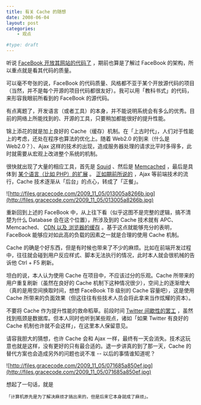 ```yaml
---
title: 有关 Cache 的随想
date: 2008-06-04
layout: post
categories:
    - 观点

#type: draft
---
```


听说  [FaceBook 开放其网站的代码了](http://developers.facebook.com/fbopen/) ，期前也算是了解过 FaceBook 的架构，所以重点就是看其代码的质量。

可以毫不夸张的说，FaceBook 的代码质量、风格都不亚于某个开放源代码的项目（当然，并不是每个开源的项目代码都很友好）。我可以用「教科书式」的代码，来形容我眼前所看到的 FaceBook 的源代码。

有点离题了，开发语言（或者工具）的本身，并不能说明系统会有多么的优秀。目前的网络上所能找到的、开源的工具，只要稍加都能很好的提升性能。

锦上添花的就是加上良好的 Cache（缓存）机制。在「上古时代」，人们对于性能上的考虑，还处在程序也算法的优化上。随着 Web2.0 的到来（什么是 Web2.0？）、Ajax 这样的技术的出现，造成服务器处理的请求比平时多得多，此时就需要从宏观上改进整个系统的机制。

很快就出现了大量的相应工具，首先是  [Squid](http://www.squid-cache.org/) 、然后是  [Memcached](http://www.danga.com/memcached/) ，最后是具体到 [某个语言（比如 PHP）的扩展](http://cn2.php.net/apc) 。 [正如期前所说的]({{site.urls}}/posts/649/) ，Ajax 等前端技术的流行，Cache 技术逐渐从「后台」的点心，转成了「正餐」。

![http://files.gracecode.com/2009_11_05/013005a8266b.jpg](http://files.gracecode.com/2009_11_05/013005a8266b.jpg)

重新回到上述的 FaceBook 中，从上往下看（似乎这图不是完整的逻辑，搞不清楚为什么 Database 会在这个位置），所涉及到的 Cache 技术就有 APC、Memcached、 [CDN 以及 浏览器的缓存]({{site.urls}}/posts/1218/) 。基于这点就能够充分的表明，FaceBook 能够应对如此高的负载的因素之一就是合理的使用 Cache 机制。

Cache 的确是个好东西，但是有时候也带来了不少的麻烦。比如在前端开发过程中，往往就会碰到用户反应样式、脚本无法执行的情况，此时本人就会很机械的告诉他 Ctrl + F5 刷新。

坦白的说，本人认为使用 Cache 在项目中，不应该过分的乐观。Cache 所带来的用户重复刷新（虽然在良好的 Cache 机制下这种情况很少），空间上的逐渐增大（真的是用空间换取时间，想想 FaceBook TB 级别的 Cache 容量吧），这是使用 Cache 所带来的负面效果（但这往往有些技术人员会将此拿来当作炫耀的资本）。

不要将 Cache 作为提升性能的救命稻草。前段时间  [Twitter 间歇性的罢工](http://www.dbanotes.net/arch/twitter_performance.html) ，虽然找到瓶颈是数据库。但本人同时也听到某些观点，诸如「如果 Twitter 有良好的 Cache 机制也许就不会这样」，在这里本人保留意见。

请容我胆大的猜想，也许 Cache 会和 Ajax 一样，最终有一天会消失。技术这玩意也就是这样，没有更好的只有最合适的。退一步讲真的到了那一天，Cache 的替代方案也会造成另外的问题也说不准 -- 以后的事情谁知道呢？

![http://files.gracecode.com/2009_11_05/071685a850ef.jpg](http://files.gracecode.com/2009_11_05/071685a850ef.jpg)

想起了一句话，就是

    「计算机原先是为了解决麻烦才搞出来的，但是后来它本身就成了麻烦」。
